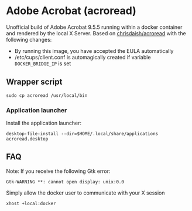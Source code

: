 # Adobe Acrobat (acroread)

Unofficial build of Adobe Acrobat 9.5.5 running within a docker container and
rendered by the local X Server. Based on [chrisdaish/acroread](https://github.com/chrisdaish/acroread)
with the following changes:
+ By running this image, you have accepted the EULA automatically
+ /etc/cups/client.conf is automagically created if variable `DOCKER_BRIDGE_IP` is set

## Wrapper script

```
sudo cp acroread /usr/local/bin
```

### Application launcher

Install the application launcher:

```
desktop-file-install --dir=$HOME/.local/share/applications acroread.desktop
```

## FAQ

Note: If you receive the following Gtk error:

```
Gtk-WARNING **: cannot open display: unix:0.0
```

Simply allow the docker user to communicate with your X session

```
xhost +local:docker
```
